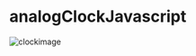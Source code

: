 # analogClockJavascript

![clockimage](https://user-images.githubusercontent.com/31349322/140964833-19c3d89a-8564-4df4-810d-78ce81df3e48.png)
